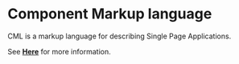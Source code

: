 # Component Markup language

CML is a markup language for describing Single Page Applications.

See __[Here](https://nocturn.io/doc)__ for more information.
